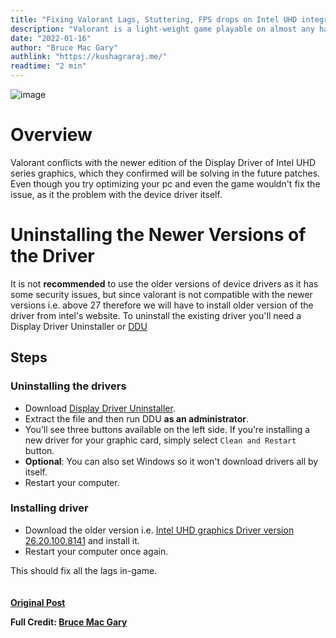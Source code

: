 ```yaml
---
title: "Fixing Valorant Lags, Stuttering, FPS drops on Intel UHD integrated graphics"
description: "Valorant is a light-weight game playable on almost any hardware that is manufactured nowadays. You can play it without having a dedicated GPU. Sometimes it becomes very irritating when the game lags or random fps drops during crucial game moments, which ultimately leads to uninstalling the game or not playing it. I`ve addressed a similar issue while playing on the Intel UHD 630 GPU. In this blog, I`ll be telling you how I fixed the issue in 10 minutes."
date: "2022-01-16"
author: "Bruce Mac Gary"
authlink: "https://kushagraraj.me/"
readtime: "2 min"
---
```


![image](https://wallpaperaccess.com/full/3037903.jpg)

# Overview

Valorant conflicts with the newer edition of the Display Driver of Intel UHD series graphics, which they confirmed will be solving in the future patches.
Even though you try optimizing your pc and even the game wouldn't fix the issue, as it the problem with the device driver itself.

# Uninstalling the Newer Versions of the Driver

It is not **recommended** to use the older versions of device drivers as it has some security issues, but since valorant is not compatible with the newer versions i.e. above 27 therefore we will have to install older version of the driver from intel's website.
To uninstall the existing driver you'll need a Display Driver Uninstaller or [DDU](https://www.guru3d.com/files-get/display-driver-uninstaller-download,1.html)

## Steps

### Uninstalling the drivers

- Download [Display Driver Uninstaller](http://www.guru3d.com/files-details/display-driver-uninstaller-download.html).
- Extract the file and then run DDU **as an administrator**.
- You’ll see three buttons available on the left side. If you’re installing a new driver for your graphic card, simply select `Clean and Restart` button.
- **Optional**: You can also set Windows so it won't download drivers all by itself.
- Restart your computer.

### Installing driver

- Download the older version i.e. [Intel UHD graphics Driver version 26.20.100.8141](https://www.intel.com/content/www/us/en/download/19344/29530/intel-graphics-windows-dch-drivers.html?) and install it.
- Restart your computer once again.

This should fix all the lags in-game.
\
\
\
**[Original Post](https://kushagraraj.me/blog/fixing-valorant)**

**Full Credit: [Bruce Mac Gary](https://github.com/brucemacgary)**

